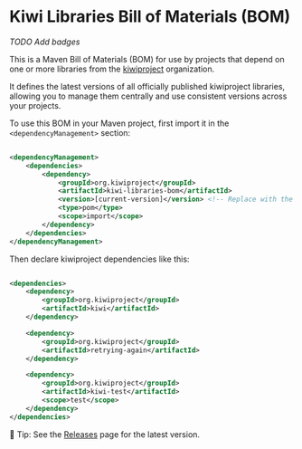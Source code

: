 # Kiwi Libraries Bill of Materials (BOM)

_TODO Add badges_

This is a Maven Bill of Materials (BOM) for use by projects that depend on one or more libraries
from the [kiwiproject](https://github.com/kiwiproject) organization.

It defines the latest versions of all officially published kiwiproject libraries, allowing you
to manage them centrally and use consistent versions across your projects.

To use this BOM in your Maven project, first import it in the `<dependencyManagement>` section:

```xml

<dependencyManagement>
    <dependencies>
        <dependency>
            <groupId>org.kiwiproject</groupId>
            <artifactId>kiwi-libraries-bom</artifactId>
            <version>[current-version]</version> <!-- Replace with the latest version -->
            <type>pom</type>
            <scope>import</scope>
        </dependency>
    </dependencies>
</dependencyManagement>
```

Then declare kiwiproject dependencies like this:

```xml

<dependencies>
    <dependency>
        <groupId>org.kiwiproject</groupId>
        <artifactId>kiwi</artifactId>
    </dependency>

    <dependency>
        <groupId>org.kiwiproject</groupId>
        <artifactId>retrying-again</artifactId>
    </dependency>

    <dependency>
        <groupId>org.kiwiproject</groupId>
        <artifactId>kiwi-test</artifactId>
        <scope>test</scope>
    </dependency>
</dependencies>
```

📌 Tip: See the [Releases](https://github.com/kiwiproject/kiwi-libraries-bom/releases) page for the latest version.
